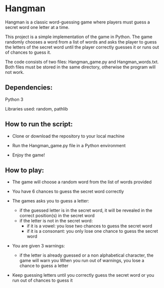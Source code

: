 # Hangman

Hangman is a classic word-guessing game where players must guess a secret word one letter at a time. 

This project is a simple implementation of the game in Python. The game randomly chooses a word from a list of words and asks the player to guess the letters of the secret word until the player correctly guesses it or runs out of chances to guess it. 

The code consists of two files: Hangman_game.py and Hangman_words.txt. Both files must be stored in the same directory, otherwise the program will not work. 

## Dependencies:

Python 3

Libraries used: random, pathlib

## How to run the script:

* Clone or download the repository to your local machine

* Run the Hangman_game.py file in a Python environment

* Enjoy the game!

## How to play:

* The game will choose a random word from the list of words provided

* You have 6 chances to guess the secret word correctly

* The games asks you to guess a letter:

	* if the guessed letter is in the secret word, it will be revealed in the correct position(s) in the secret word
	* if the letter is not in the secret word:
		* if it is a vowel: you lose two chances to guess the secret word
		* if it is a consonant: you only lose one chance to guess the secret word

* You are given 3 warnings:
	* if the letter is already guessed or a non alphabetical character, the game will warn you
	When you run out of warnings, you lose a chance to guess a letter

* Keep guessing letters until you correctly guess the secret word or you run out of chances to guess it
